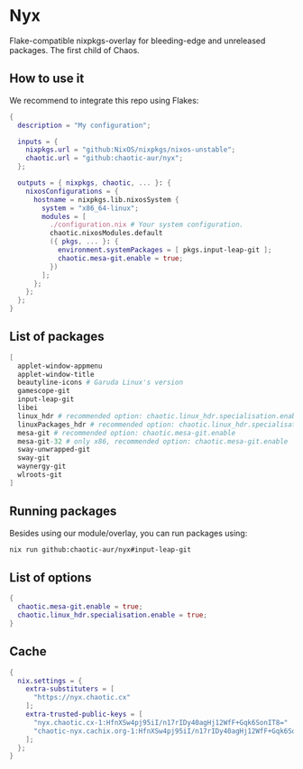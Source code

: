 # Nyx

Flake-compatible nixpkgs-overlay for bleeding-edge and unreleased packages. The first child of Chaos.

## How to use it

We recommend to integrate this repo using Flakes:

```nix
{
  description = "My configuration";

  inputs = {
    nixpkgs.url = "github:NixOS/nixpkgs/nixos-unstable";
    chaotic.url = "github:chaotic-aur/nyx";
  };

  outputs = { nixpkgs, chaotic, ... }: {
    nixosConfigurations = {
      hostname = nixpkgs.lib.nixosSystem {
        system = "x86_64-linux";
        modules = [
          ./configuration.nix # Your system configuration.
          chaotic.nixosModules.default
          ({ pkgs, ... }: {
            environment.systemPackages = [ pkgs.input-leap-git ];
            chaotic.mesa-git.enable = true;
          })
        ];
      };
    };
  };
}
```

## List of packages

```nix
[
  applet-window-appmenu
  applet-window-title
  beautyline-icons # Garuda Linux's version
  gamescope-git
  input-leap-git
  libei
  linux_hdr # recommended option: chaotic.linux_hdr.specialisation.enable
  linuxPackages_hdr # recommended option: chaotic.linux_hdr.specialisation.enable
  mesa-git # recommended option: chaotic.mesa-git.enable
  mesa-git-32 # only x86, recommended option: chaotic.mesa-git.enable
  sway-unwrapped-git
  sway-git
  waynergy-git
  wlroots-git
]
```

## Running packages

Besides using our module/overlay, you can run packages using:

```sh
nix run github:chaotic-aur/nyx#input-leap-git
```

## List of options

```nix
{
  chaotic.mesa-git.enable = true;
  chaotic.linux_hdr.specialisation.enable = true;
}
```

## Cache

```nix
{
  nix.settings = {
    extra-substituters = [
      "https://nyx.chaotic.cx"
    ];
    extra-trusted-public-keys = [
      "nyx.chaotic.cx-1:HfnXSw4pj95iI/n17rIDy40agHj12WfF+Gqk6SonIT8="
      "chaotic-nyx.cachix.org-1:HfnXSw4pj95iI/n17rIDy40agHj12WfF+Gqk6SonIT8="
    ];
  };
}
```
